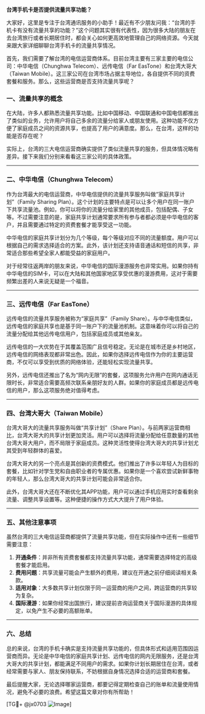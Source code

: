 **台湾手机卡是否提供流量共享功能？**

大家好，这里是专注于台湾通讯服务的小助手！最近有不少朋友问我：“台湾的手机卡有没有流量共享的功能？”这个问题其实很有代表性，因为很多大陆的朋友在去台湾旅行或者长期居住时，都会关心如何更高效地管理自己的网络资源。今天就来跟大家详细聊聊台湾手机卡的流量共享情况。

首先，我们需要了解台湾的电信运营商体系。目前台湾主要有三家主要的电信公司：中华电信（Chunghwa Telecom）、远传电信（Far EasTone）和台湾大哥大（Taiwan Mobile）。这三家公司在台湾市场占据主导地位，各自提供不同的资费套餐和服务。那么，这些运营商是否支持流量共享呢？

### **一、流量共享的概念**
在大陆，许多人都熟悉流量共享功能。比如中国移动、中国联通和中国电信都推出了类似的业务，允许用户将自己多余的流量分给家人或朋友使用。这种功能不仅方便了家庭成员之间的资源共享，也提高了用户的满意度。那么，在台湾，这样的功能是否存在呢？

实际上，台湾的三大电信运营商确实提供了类似流量共享的服务，但具体情况略有差异。接下来我们分别来看看这三家公司的具体政策。

---

### **二、中华电信（Chunghwa Telecom）**
作为台湾最大的电信运营商，中华电信提供的流量共享服务叫做“家庭共享计划”（Family Sharing Plan）。这个计划的主要特点是可以让多个用户在同一账户下共享流量池。例如，你可以将你的流量分给家里的其他成员，包括配偶、子女等。不过需要注意的是，家庭共享计划通常要求所有参与者都必须是中华电信的客户，并且需要通过特定的资费套餐才能享受这一功能。

中华电信的家庭共享计划分为几个等级，每个等级对应不同的流量额度。用户可以根据自己的需求选择适合的方案。此外，该计划还支持语音通话和短信的共享，非常适合那些希望全家人都能受益的家庭用户。

对于经常往返两岸的朋友来说，中华电信的国际漫游服务也非常实用。如果你持有中华电信的SIM卡，可以在大陆和其他国家地区享受优惠的漫游费用，这对于需要频繁出差的人来说无疑是一个福音。

---

### **三、远传电信（Far EasTone）**
远传电信的流量共享服务被称为“家庭共享”（Family Share）。与中华电信类似，远传电信的家庭共享也是基于同一账户下的流量池机制。这意味着你可以将自己的流量分配给其他远传电信用户，包括家庭成员或其他亲友。

远传电信的一大优势在于其覆盖范围广且信号稳定。无论是在城市还是乡村地区，远传电信的网络表现都非常出色。因此，如果你选择远传电信作为你的主要运营商，不仅可以享受到优质的网络体验，还能轻松实现流量共享。

另外，远传电信还推出了名为“网内无限”的套餐，这项服务允许用户在网内通话无限时长，非常适合需要高频次联系亲朋好友的人群。如果你的家庭成员都是远传电信的用户，那么这项服务绝对值得考虑。

---

### **四、台湾大哥大（Taiwan Mobile）**
台湾大哥大的流量共享服务叫做“共享计划”（Share Plan）。与前两家运营商相比，台湾大哥大的共享计划更加灵活。用户可以选择将流量分配给任意数量的其他台湾大哥大用户，而不局限于家庭成员。这种灵活性使得台湾大哥大的共享计划尤其受到年轻群体的喜爱。

台湾大哥大的另一个亮点是其创新的资费模式。他们推出了许多以年轻人为目标的套餐，比如针对学生党和自由职业者的专属优惠。如果你是一个喜欢尝试新鲜事物的年轻人，那么台湾大哥大的共享计划可能会非常适合你。

此外，台湾大哥大还在不断优化其APP功能，用户可以通过手机应用实时查看剩余流量、调整共享设置等。这种便捷的操作方式大大提升了用户体验。

---

### **五、其他注意事项**
虽然台湾的三大电信运营商都提供了流量共享功能，但在实际操作中还有一些细节需要注意：

1. **开通条件**：并非所有资费套餐都支持流量共享功能，通常需要选择特定的高级套餐才能启用。
2. **费用问题**：共享流量可能会产生额外的费用，建议在开通之前仔细阅读相关条款。
3. **适用对象**：大多数共享计划仅限于同一运营商的用户之间，跨运营商的共享较为复杂。
4. **国际漫游**：如果你经常出国旅行，建议提前咨询运营商关于国际漫游的具体规定，以免产生不必要的高额账单。

---

### **六、总结**
总的来说，台湾的手机卡确实是支持流量共享功能的，但具体形式和适用范围因运营商而异。无论是中华电信的家庭共享计划、远传电信的网内无限服务，还是台湾大哥大的共享计划，都能满足不同用户的需求。如果你计划长期居住在台湾，或者经常需要与家人、朋友保持联系，不妨根据自身情况选择合适的运营商和套餐。

最后提醒大家，无论选择哪家运营商，都要记得定期检查自己的账单和流量使用情况，避免不必要的浪费。希望这篇文章对你有所帮助！

[TG💪+ @jx0703 ![Image](https://github.com/user-attachments/assets/dbca1d08-cadb-493c-b0ec-ad6f7a83f270)]